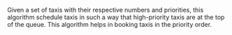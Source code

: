 Given a set of taxis with their respective numbers and priorities, this algorithm schedule taxis in such a way that high-priority taxis are at the top of the queue.
This algorithm helps in booking taxis in the priority order.

